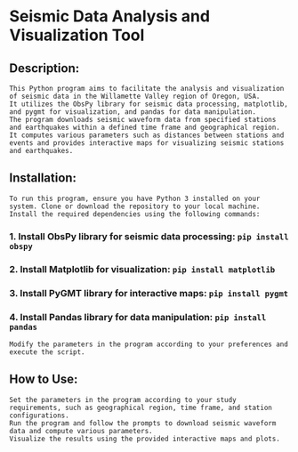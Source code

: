 # Seismic Data Analysis and Visualization Tool

## Description:
    This Python program aims to facilitate the analysis and visualization of seismic data in the Willamette Valley region of Oregon, USA.
    It utilizes the ObsPy library for seismic data processing, matplotlib, and pygmt for visualization, and pandas for data manipulation.
    The program downloads seismic waveform data from specified stations and earthquakes within a defined time frame and geographical region.
    It computes various parameters such as distances between stations and events and provides interactive maps for visualizing seismic stations and earthquakes.

## Installation:
    To run this program, ensure you have Python 3 installed on your system. Clone or download the repository to your local machine.
    Install the required dependencies using the following commands:
### 1. Install ObsPy library for seismic data processing: `pip install obspy`
### 2. Install Matplotlib for visualization: `pip install matplotlib`
### 3. Install PyGMT library for interactive maps: `pip install pygmt`
### 4. Install Pandas library for data manipulation: `pip install pandas`
    Modify the parameters in the program according to your preferences and execute the script.

## How to Use:
    Set the parameters in the program according to your study requirements, such as geographical region, time frame, and station configurations.
    Run the program and follow the prompts to download seismic waveform data and compute various parameters.
    Visualize the results using the provided interactive maps and plots.

